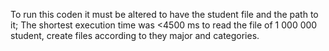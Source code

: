 To run this coden it must be altered to have the student file and the path to it;
The shortest execution time was <4500 ms to read the file of 1 000 000 student, create files according to they major and categories.
